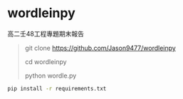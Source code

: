 # wordleinpy
高二壬48工程專題期末報告

>git clone https://github.com/Jason9477/wordleinpy
>
>cd wordleinpy
> 
>python wordle.py
```bash
pip install -r requirements.txt
```

